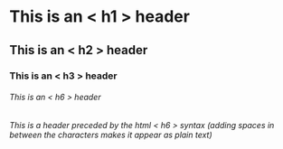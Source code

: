 # This is an < h1 > header
## This is an < h2 > header
### This is an < h3 > header
###### This is an < h6 > header
<h6> This is a header preceded by the html < h6 > syntax (adding spaces in between the characters makes it appear as plain text) </h6>
